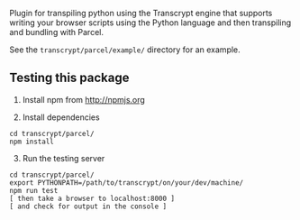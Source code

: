 Plugin for transpiling python using the Transcrypt engine that
supports writing your browser scripts using the Python language and
then transpiling and bundling with Parcel.

See the `transcrypt/parcel/example/` directory for an example.

## Testing this package

1. Install npm from http://npmjs.org

2. Install dependencies

```
cd transcrypt/parcel/
npm install
```

3. Run the testing server

```
cd transcrypt/parcel/
export PYTHONPATH=/path/to/transcrypt/on/your/dev/machine/
npm run test
[ then take a browser to localhost:8000 ]
[ and check for output in the console ]
```
